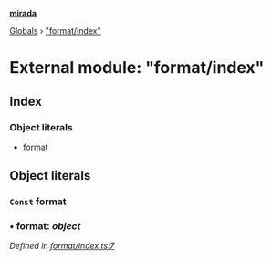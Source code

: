 **[mirada](../README.md)**

[Globals](../README.md) › ["format/index"](_format_index_.md)

# External module: "format/index"

## Index

### Object literals

* [format](_format_index_.md#const-format)

## Object literals

### `Const` format

### ▪ **format**: *object*

*Defined in [format/index.ts:7](https://github.com/cancerberoSgx/mirada/blob/f2ba50d/mirada/src/format/index.ts#L7)*